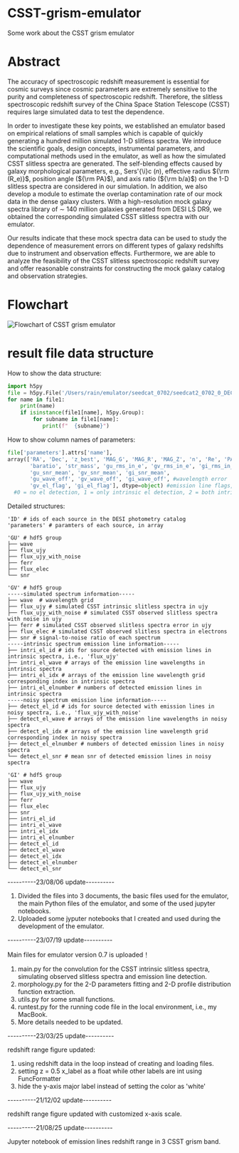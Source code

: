 # CSST-grism-emulator
Some work about the CSST grism emulator

# Abstract
The accuracy of spectroscopic redshift measurement is essential for cosmic surveys since cosmic parameters are extremely sensitive to the purity and completeness of spectroscopic redshift. 
Therefore, the slitless spectroscopic redshift survey of the China Space Station Telescope (CSST) requires large simulated data to test the dependence. 

In order to investigate these key points, we established an emulator based on empirical relations of small samples which is capable of quickly generating a hundred million simulated 1-D slitless spectra. 
We introduce the scientific goals, design concepts, instrumental parameters, and computational methods used in the emulator, as well as how the simulated CSST slitless spectra are generated. 
The self-blending effects caused by galaxy morphological parameters, e.g., Sers\'{\i}c ($n$), effective radius ${\rm (R_e)}$, position angle (${\rm PA}$), and axis ratio (${\rm b/a}$) on the 1-D slitless spectra are considered in our simulation. 
In addition, we also develop a module to estimate the overlap contamination rate of our mock data in the dense galaxy clusters. 
With a high-resolution mock galaxy spectra library of $\sim$ 140 million galaxies generated from DESI LS DR9, we obtained the corresponding simulated CSST slitless spectra with our emulator. 

Our results indicate that these mock spectra data can be used to study the dependence of measurement errors on different types of galaxy redshifts due to instrument and observation effects. 
Furthermore, we are able to analyze the feasibility of the CSST slitless spectroscopic redshift survey and offer reasonable constraints for constructing the mock galaxy catalog and observation strategies. 

# Flowchart
![Flowchart of CSST grism emulator](https://github.com/RainW7/CSST-grism-emulator/blob/main/flowchart.png)

# result file data structure
How to show the data structure: 
```python
import h5py
file = h5py.File('/Users/rain/emulator/seedcat_0702/seedcat2_0702_0_DECaLS_0csp_sfh200_bc2003_hr_stelib_chab_neb_300r_i0100_2dal8_10.hdf5','r')
for name in file1:
    print(name)
    if isinstance(file1[name], h5py.Group):
        for subname in file1[name]:
           print(f"  {subname}")
```
How to show column names of parameters: 
```python
file['parameters'].attrs['name'],
array(['RA', 'Dec', 'z_best', 'MAG_G', 'MAG_R', 'MAG_Z', 'n', 'Re', 'PA',
       'baratio', 'str_mass', 'gu_rms_in_e', 'gv_rms_in_e', 'gi_rms_in_e',
       'gu_snr_mean', 'gv_snr_mean', 'gi_snr_mean', 
       'gu_wave_off', 'gv_wave_off', 'gi_wave_off', #wavelength error
       'gv_el_flag', 'gi_el_flag'], dtype=object) #emission line flags,
  #0 = no el detection, 1 = only intrinsic el detection, 2 = both intrinsic and noisy el detection
```
Detailed structures: 
```
'ID' # ids of each source in the DESI photometry catalog
'parameters' # paramters of each source, in array
```
```
'GU' # hdf5 group
├── wave
├── flux_ujy
├── flux_ujy_with_noise
├── ferr
├── flux_elec
└── snr
```
```
'GV' # hdf5 group
-----simulated spectrum information-----
├── wave  # wavelength grid
├── flux_ujy # simulated CSST intrinsic slitless spectra in ujy
├── flux_ujy_with_noise # simulated CSST observed slitless spectra with noise in ujy
├── ferr # simulated CSST observed slitless spectra error in ujy
├── flux_elec # simulated CSST observed slitless spectra in electrons
├── snr # signal-to-noise ratio of each spectrum   
-----intrinsic spectrum emission line information-----
├── intri_el_id # ids for source detected with emission lines in intrinsic spectra, i.e., 'flux_ujy'
├── intri_el_wave # arrays of the emission line wavelengths in intrinsic spectra
├── intri_el_idx # arrays of the emission line wavelength grid corresponding index in intrinsic spectra
├── intri_el_elnumber # numbers of detected emission lines in intrinsic spectra    
-----noisy spectrum emission line information-----
├── detect_el_id # ids for source detected with emission lines in noisy spectra, i.e., 'flux_ujy_with_noise'
├── detect_el_wave # arrays of the emission line wavelengths in noisy spectra
├── detect_el_idx # arrays of the emission line wavelength grid corresponding index in noisy spectra
├── detect_el_elnumber # numbers of detected emission lines in noisy spectra
└── detect_el_snr # mean snr of detected emission lines in noisy spectra
```
```
'GI' # hdf5 group
├── wave
├── flux_ujy
├── flux_ujy_with_noise
├── ferr
├── flux_elec
├── snr
├── intri_el_id
├── intri_el_wave
├── intri_el_idx
├── intri_el_elnumber
├── detect_el_id
├── detect_el_wave
├── detect_el_idx
├── detect_el_elnumber
└── detect_el_snr
```

----------23/08/06 update----------

1. Divided the files into 3 documents, the basic files used for the emulator, the main Python files of the emulator, and some of the used jupyter notebooks.
2. Uploaded some jyputer notebooks that I created and used during the development of the emulator.

----------23/07/19 update----------

Main files for emulator version 0.7 is uploaded！
1. main.py for the convolution for the CSST intrinsic slitless spectra, simulating observed slitless spectra and emission line detection.
2. morphology.py for the 2-D parameters fitting and 2-D profile distribution function extraction.
3. utils.py for some small functions.
4. runtest.py for the running code file in the local environment, i.e., my MacBook.
5. More details needed to be updated.

----------23/03/25 update----------

redshift range figure updated: 
1. using redshift data in the loop instead of creating and loading files.
2. setting z = 0.5 x_label as a float while other labels are int using FuncFormatter
3. hide the y-axis major label instead of setting the color as 'white'

----------21/12/02 update----------

redshift range figure updated with customized x-axis scale.

----------21/08/25 update----------

Jupyter notebook of emission lines redshift range in 3 CSST grism band.
